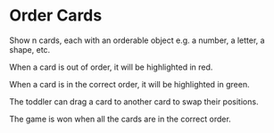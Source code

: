 # Order Cards

Show n cards, each with an orderable object e.g. a number, a letter, a shape, etc.

When a card is out of order, it will be highlighted in red.

When a card is in the correct order, it will be highlighted in green.

The toddler can drag a card to another card to swap their positions.

The game is won when all the cards are in the correct order.
